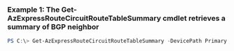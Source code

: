### Example 1: The Get-AzExpressRouteCircuitRouteTableSummary cmdlet retrieves a summary of BGP neighbor
```powershell
PS C:\> Get-AzExpressRouteCircuitRouteTableSummary -DevicePath Primary -ExpressRouteCircuitName $CircuitName -PeeringType AzurePrivatePeering -ResourceGroupName $RG
```

